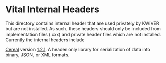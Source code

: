 # Vital Internal Headers

This directory contains internal header that are used privately by KWIVER but
are not installed.  As such, these headers should only be included from
implementation files (.cxx) and private header files which are not installed.
Currently the internal headers include

[Cereal](https://github.com/USCiLab/cereal)
version [1.2.1](https://github.com/USCiLab/cereal/releases/tag/v1.2.1).
A header only library for serialization of data into binary, JSON, or XML formats.
